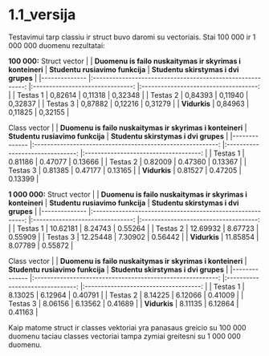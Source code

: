 # 1.1_versija

Testavimui tarp classiu ir struct buvo daromi su vectoriais. Stai 100 000 ir 1 000 000 duomenu rezultatai:

**100 000:**
Struct vector
|              	| **Duomenu is failo nuskaitymas ir skyrimas i konteineri** 	| **Studentu rusiavimo funkcija** 	| **Studentu skirstymas i dvi grupes** 	|
|--------------	|:---------------------------------------------------------:	|:-------------------------------:	|:------------------------------------:	|
| Testas 1     	|                                                   0,82614 	|                         0,11318 	|                              0,32348 	|
| Testas 2     	|                                                   0,84393 	|                         0,11940 	|                              0,32837 	|
| Testas 3     	|                                                   0,87882 	|                         0,12216 	|                              0,31279 	|
| **Vidurkis** 	|                                                   0,84963 	|                         0,11825 	|                              0,32155 	|

Class vector
|              	| **Duomenu is failo nuskaitymas ir skyrimas i konteineri** 	| **Studentu rusiavimo funkcija** 	| **Studentu skirstymas i dvi grupes** 	|
|--------------	|:---------------------------------------------------------:	|:-------------------------------:	|:------------------------------------:	|
| Testas 1     	|                                                   0.81186 	|                         0.47077 	|                              0.13666 	|
| Testas 2     	|                                                   0.82009 	|                         0.47360 	|                              0.13367 	|
| Testas 3     	|                                                   0.81385 	|                         0.47177 	|                              0.13165 	|
| **Vidurkis** 	|                                                   0.81527 	|                         0.47205 	|                              0.13399 	|

**1 000 000:**
Struct vector
|              	| **Duomenu is failo nuskaitymas ir skyrimas i konteineri** 	| **Studentu rusiavimo funkcija** 	| **Studentu skirstymas i dvi grupes** 	|
|--------------	|:---------------------------------------------------------:	|:-------------------------------:	|:------------------------------------:	|
| Testas 1     	|                                                   10.62181 	|                         8.24743 	|                              0.55264 	|
| Testas 2     	|                                                   12.69932 	|                         8.67723 	|                              0.55909 	|
| Testas 3     	|                                                   12.25448 	|                         7.30902 	|                              0.56442 	|
| **Vidurkis** 	|                                                   11.85854 	|                         8.07789 	|                              0.55872 	|

Class vector
|              	| **Duomenu is failo nuskaitymas ir skyrimas i konteineri** 	| **Studentu rusiavimo funkcija** 	| **Studentu skirstymas i dvi grupes** 	|
|--------------	|:---------------------------------------------------------:	|:-------------------------------:	|:------------------------------------:	|
| Testas 1     	|                                                   8.13025 	|                         6.12964 	|                              0.40791 	|
| Testas 2     	|                                                   8.14225 	|                         6.12066 	|                              0.41009 	|
| Testas 3     	|                                                   8.06156 	|                         6.13562 	|                              0.41689 	|
| **Vidurkis** 	|                                                   8.11135 	|                         6.12864 	|                              0.41163 	|

Kaip matome struct ir classes vektoriai yra panasaus greicio su 100 000 duomenu taciau classes vectoriai tampa zymiai greitesni su 1 000 000 duomenu.
